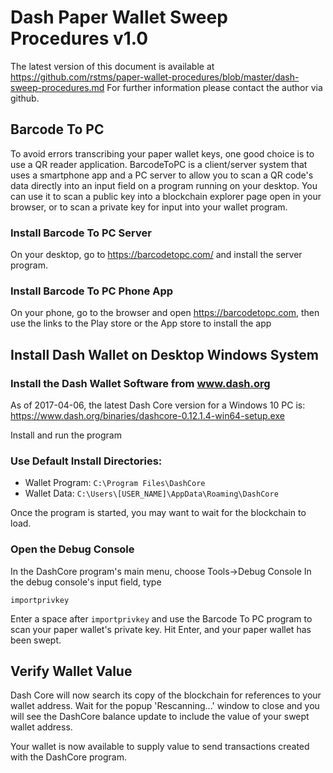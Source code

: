 Dash Paper Wallet Sweep Procedures v1.0
=======================================

The latest version of this document is available at https://github.com/rstms/paper-wallet-procedures/blob/master/dash-sweep-procedures.md
For further information please contact the author via github.



Barcode To PC
-------------
To avoid errors transcribing your paper wallet keys, one good choice is to use a QR reader application.  BarcodeToPC is a client/server system that uses a smartphone app and a PC server to allow you to scan a QR code's data directly into an input field on a program running on your desktop.  You can use it to scan a public key into a blockchain explorer page open in your browser, or to scan a private key for input into your wallet program.

### Install Barcode To PC Server
On your desktop, go to https://barcodetopc.com/ and install the server program.

### Install Barcode To PC Phone App
On your phone, go to the browser and open https://barcodetopc.com, then use the links to the Play store or the App store to install the app


Install Dash Wallet on Desktop Windows System
-------------------------------------------------
### Install the Dash Wallet Software from www.dash.org
As of 2017-04-06, the latest Dash Core version for a Windows 10 PC is:
https://www.dash.org/binaries/dashcore-0.12.1.4-win64-setup.exe

Install and run the program

### Use Default Install Directories:
 - Wallet Program: ```C:\Program Files\DashCore```
 - Wallet Data: ```C:\Users\[USER_NAME]\AppData\Roaming\DashCore```

Once the program is started, you may want to wait for the blockchain to load.

### Open the Debug Console
In the DashCore program's main menu, choose Tools->Debug Console
In the debug console's input field, type
```
importprivkey 
```
Enter a space after ```importprivkey``` and use the Barcode To PC program to scan your paper wallet's private key.
Hit Enter, and your paper wallet has been swept.

Verify Wallet Value
-------------------
Dash Core will now search its copy of the blockchain for references to your wallet address.  Wait for the popup 'Rescanning...' window to close and you will see the DashCore balance update to include the value of your swept wallet address.

Your wallet is now available to supply value to send transactions created with the DashCore program.
